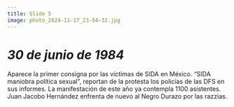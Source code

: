 ```yaml
---
title: Slide 5
image: photo_2024-11-17_23-54-32.jpg
---
```


# _30 de junio de 1984_

Aparece la primer consigna por las víctimas de SIDA en México. “SIDA maniobra política sexual”, reportan de la protesta los policías de las DFS en sus informes. La manifestación de este año ya contempla 1100 asistentes. Juan Jacobo Hernández enfrenta de nuevo al Negro Durazo por las razzias. 

